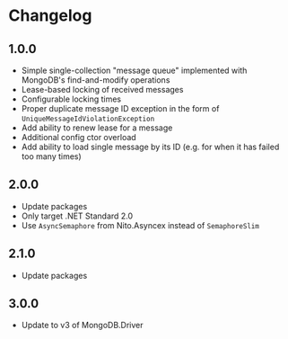 # Changelog

## 1.0.0
* Simple single-collection "message queue" implemented with MongoDB's find-and-modify operations
* Lease-based locking of received messages
* Configurable locking times
* Proper duplicate message ID exception in the form of `UniqueMessageIdViolationException`
* Add ability to renew lease for a message
* Additional config ctor overload
* Add ability to load single message by its ID (e.g. for when it has failed too many times)

## 2.0.0
* Update packages
* Only target .NET Standard 2.0
* Use `AsyncSemaphore` from Nito.Asyncex instead of `SemaphoreSlim`

## 2.1.0
* Update packages

## 3.0.0
* Update to v3 of MongoDB.Driver